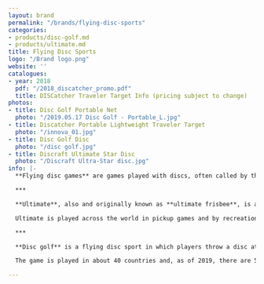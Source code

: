 ```yaml
---
layout: brand
permalink: "/brands/flying-disc-sports"
categories:
- products/disc-golf.md
- products/ultimate.md
title: Flying Disc Sports
logo: "/Brand logo.png"
website: ''
catalogues:
- year: 2018
  pdf: "/2018_discatcher_promo.pdf"
  title: DISCatcher Traveler Target Info (pricing subject to change)
photos:
- title: Disc Golf Portable Net
  photo: "/2019.05.17 Disc Golf - Portable_L.jpg"
- title: Discatcher Portable Lightweight Traveler Target
  photo: "/innova_01.jpg"
- title: Disc Golf Disc
  photo: "/disc golf.jpg"
- title: Discraft Ultimate Star Disc
  photo: "/Discraft Ultra-Star disc.jpg"
info: |-
  **Flying disc games** are games played with discs, often called by the trademarked name Frisbees. Ultimate and disc golf are sports with substantial international followings.

  ***

  **Ultimate**, also and originally known as **ultimate frisbee**, is a low-contact team sport played with a flying disc (frisbee). Ultimate was developed in 1968 by a group of students at Columbia High School in Maplewood, New Jersey. Although Ultimate resembles many traditional sports in its athletic requirements, it is unlike most sports due to its focus on self-officiating, even at the highest levels of competition.

  Ultimate is played across the world in pickup games and by recreational, school, club, professional, and national teams at various age levels and with open, women's, and mixed divisions.

  ***

  **Disc golf** is a flying disc sport in which players throw a disc at a target; it is played using rules similar to golf. It is usually played on a course of 9 or 18 holes. Players complete a hole by throwing a disc from a tee area toward a target, throwing again from the landing position of the disc until the target is reached.

  The game is played in about 40 countries and, as of 2019, there are 53,366 active members of the PDGA worldwide.

---
```


